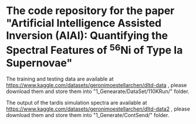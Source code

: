 # The code repository for the paper "Artificial Intelligence Assisted Inversion (AIAI): Quantifying the Spectral Features of $^{56}$Ni of Type Ia Supernovae" 

The training and testing data are available at https://www.kaggle.com/datasets/geronimoestellarchen/dltd-data , please download them and store them into "1_Genearate/DataSet/110KRun/" folder. 


The output of the tardis simulation spectra are available at https://www.kaggle.com/datasets/geronimoestellarchen/dltd-data2 , please download them and store them into "1_Generate/ContSend/" folder. 


